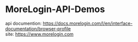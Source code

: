 # MoreLogin-API-Demos

api documention: https://docs.morelogin.com/l/en/interface-documentation/browser-profile  
site: https://www.morelogin.com   
